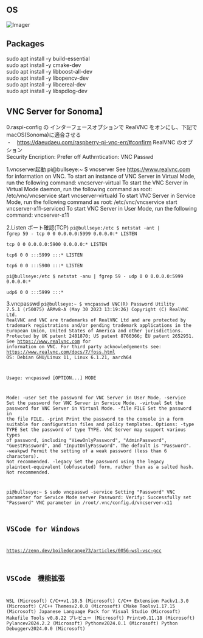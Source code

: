 ## OS
![Imager](https://github.com/tmatsugaki/SocketClientServer/assets/922740/c70e6cca-fb1a-46ef-8cdc-b0fe612486c4)<br>
## Packages
sudo apt install -y build-essential<br>
sudo apt install -y cmake-dev<br>
sudo apt install -y libboost-all-dev<br>
sudo apt install -y libopencv-dev<br>
sudo apt install -y libcereal-dev<br>
sudo apt install -y libspdlog-dev<br>
## VNC Server for Sonoma】
0.raspi-config の インターフェースオプションで RealVNC をオンにし、下記で macOS(Sonoma)に適合させる<br>
・　<a href="https://daeudaeu.com/raspberry-pi-vnc-err/#confirm">https://daeudaeu.com/raspberry-pi-vnc-err/#confirm</a>
RealVNC のオプション<br>
Security
  Encription: Prefer off
  Authrntication: VNC Passwd

1.vncserver起動
pi@bullseye:~ $ vncserver
See https://www.realvnc.com for information on VNC.
To start an instance of VNC Server in Virtual Mode, run the following command:
  vncserver-virtual
To start the VNC Server in Virtual Mode daemon, run the following command as root:
  /etc/vnc/vncservice start vncserver-virtuald
To start VNC Server in Service Mode, run the following command as root:
  /etc/vnc/vncservice start vncserver-x11-serviced
To start VNC Server in User Mode, run the following command:
  vncserver-x11

2.Listen ポート確認(TCP)
<code>pi@bullseye:/etc $ netstat -ant | fgrep 59 -
tcp        0      0 0.0.0.0:5999            0.0.0.0:*               LISTEN     
tcp        0      0 0.0.0.0:5900            0.0.0.0:*               LISTEN     
tcp6       0      0 :::5999                 :::*                    LISTEN     
tcp6       0      0 :::5900                 :::*                    LISTEN     
pi@bullseye:/etc $ netstat -anu | fgrep 59 -
udp        0      0 0.0.0.0:5999            0.0.0.0:*                          
udp6       0      0 :::5999                 :::*         </code><br>

3.vncpasswd
<code>pi@bullseye:~ $ vncpasswd
VNC(R) Password Utility 7.5.1 (r50075) ARMv8-A (May 30 2023 13:19:26)
Copyright (C) RealVNC Ltd.
RealVNC and VNC are trademarks of RealVNC Ltd and are protected by trademark
registrations and/or pending trademark applications in the European Union,
United States of America and other jurisdictions.
Protected by UK patent 2481870; US patent 8760366; EU patent 2652951.
See https://www.realvnc.com for information on VNC.
For third party acknowledgements see:
https://www.realvnc.com/docs/7/foss.html
OS: Debian GNU/Linux 11, Linux 6.1.21, aarch64

Usage: vncpasswd [OPTION...] MODE

Mode:
  -user       Set the password for VNC Server in User Mode.
  -service    Set the password for VNC Server in Service Mode.
  -virtual    Set the password for VNC Server in Virtual Mode.
  -file FILE  Set the password in the file FILE.
  -print      Print the password to the console in a form suitable for
              configuration files and policy templates.
Options:
  -type TYPE  Set the password of type TYPE. VNC Server may support various
              types of password, including "ViewOnlyPassword",
              "AdminPassword", "GuestPassword", and
              "InputOnlyPassword". The default is "Password".
  -weakpwd    Permit the setting of a weak password (less than 6 characters).
              Not recommended.
  -legacy     Set the password using the legacy plaintext-equivalent
              (obfuscated) form, rather than as a salted hash.
              Not recommended.

pi@bullseye:~ $ sudo vncpasswd -service
Setting "Password" VNC parameter for Service Mode server
Password:
Verify:
Successfully set "Password" VNC parameter in /root/.vnc/config.d/vncserver-x11
## VSCode for Windows
<a href="https://zenn.dev/boiledorange73/articles/0056-wsl-vsc-gcc">https://zenn.dev/boiledorange73/articles/0056-wsl-vsc-gcc<br>
## VSCode　機能拡張
WSL (Microsoft)
C/C++v1.18.5 (Microsoft)
C/C++ Extension Packv1.3.0 (Microsoft)
C/C++ Themesv2.0.0 (Microsoft)
CMake Toolsv1.17.15 (Microsoft)
Japanese Language Pack for Visual Studio (Microsoft)
Makefile Tools v0.8.22 プレビュー (Microsoft)
Printv0.11.18 (Microsoft)
Pylancev2024.2.2 (Microsoft)
Pythonv2024.0.1 (Microsoft)
Python Debuggerv2024.0.0 (Microsoft)
